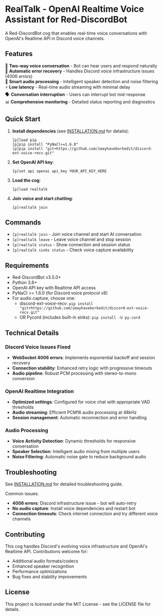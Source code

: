 # RealTalk - OpenAI Realtime Voice Assistant for Red-DiscordBot

A Red-DiscordBot cog that enables real-time voice conversations with OpenAI's Realtime API in Discord voice channels.

## Features

🎤 **Two-way voice conversation** - Bot can hear users and respond naturally  
🔄 **Automatic error recovery** - Handles Discord voice infrastructure issues (4006 errors)  
🎯 **Smart audio processing** - Intelligent speaker detection and noise filtering  
⚡ **Low latency** - Real-time audio streaming with minimal delay  
🗣️ **Conversation interruption** - Users can interrupt bot mid-response  
📊 **Comprehensive monitoring** - Detailed status reporting and diagnostics  

## Quick Start

1. **Install dependencies** (see [INSTALLATION.md](INSTALLATION.md) for details):
   ```
   [p]load pip
   [p]pip install "PyNaCl>=1.6.0"
   [p]pip install "git+https://github.com/imayhaveborkedit/discord-ext-voice-recv.git"
   ```

2. **Set OpenAI API key**:
   ```
   [p]set api openai api_key YOUR_API_KEY_HERE
   ```

3. **Load the cog**:
   ```
   [p]load realtalk
   ```

4. **Join voice and start chatting**:
   ```
   [p]realtalk join
   ```

## Commands

- `[p]realtalk join` - Join voice channel and start AI conversation
- `[p]realtalk leave` - Leave voice channel and stop session  
- `[p]realtalk status` - Show connection and session status
- `[p]realtalk sinks status` - Check voice capture availability

## Requirements

- Red-DiscordBot v3.5.0+
- Python 3.8+
- OpenAI API key with Realtime API access
- PyNaCl >= 1.6.0 (for Discord voice protocol v8)
- For audio capture, choose one:
  - discord-ext-voice-recv: `pip install "git+https://github.com/imayhaveborkedit/discord-ext-voice-recv.git"`
  - OR Pycord (includes built-in sinks): `pip install -U py-cord`

## Technical Details

### Discord Voice Issues Fixed
- **WebSocket 4006 errors**: Implements exponential backoff and session recovery
- **Connection stability**: Enhanced retry logic with progressive timeouts
- **Audio pipeline**: Robust PCM processing with stereo-to-mono conversion

### OpenAI Realtime Integration
- **Optimized settings**: Configured for voice chat with appropriate VAD thresholds
- **Audio streaming**: Efficient PCM16 audio processing at 48kHz
- **Session management**: Automatic reconnection and error handling

### Audio Processing
- **Voice Activity Detection**: Dynamic thresholds for responsive conversation
- **Speaker Selection**: Intelligent audio mixing from multiple users
- **Noise Filtering**: Automatic noise gate to reduce background audio

## Troubleshooting

See [INSTALLATION.md](INSTALLATION.md) for detailed troubleshooting guide.

Common issues:
- **4006 errors**: Discord infrastructure issue - bot will auto-retry
- **No audio capture**: Install voice dependencies and restart bot
- **Connection timeouts**: Check internet connection and try different voice channels

## Contributing

This cog handles Discord's evolving voice infrastructure and OpenAI's Realtime API. Contributions welcome for:
- Additional audio formats/codecs
- Enhanced speaker recognition  
- Performance optimizations
- Bug fixes and stability improvements

## License

This project is licensed under the MIT License - see the LICENSE file for details.
